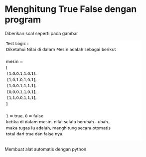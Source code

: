 # Menghitung True False dengan program


Diberikan soal seperti pada gambar

![](/mesin/mesin.png)



Membuat alat automatis dengan python.

